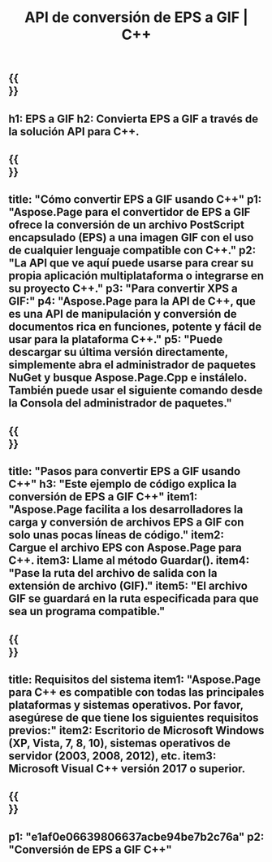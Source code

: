 ﻿---
translation: true
template: /_templates/_conversion-child-cpp.md
title: API de conversión de EPS a GIF | C++
url: /cpp/conversion/eps-to-gif/
description: Conversión de EPS a GIF proporcionada por Aspose.Page para la solución API de C++. Funciona en C++ Runtime Environment para Windows de 32 bits, Windows de 64 bits y Linux de 64 bits.
informat: EPS
outformat: GIF
otherformats: XPS PS
---

{{<section banner>}}
---
h1: EPS a GIF
h2: Convierta EPS a GIF a través de la solución API para C++.
---

{{<section overview>}}
---
title: "Cómo convertir EPS a GIF usando C++"
p1: "Aspose.Page para el convertidor de EPS a GIF ofrece la conversión de un archivo PostScript encapsulado (EPS) a una imagen GIF con el uso de cualquier lenguaje compatible con C++."
p2: "La API que ve aquí puede usarse para crear su propia aplicación multiplataforma o integrarse en su proyecto C++."
p3: "Para convertir XPS a GIF:"
p4: "Aspose.Page para la API de C++, que es una API de manipulación y conversión de documentos rica en funciones, potente y fácil de usar para la plataforma C++."
p5: "Puede descargar su última versión directamente, simplemente abra el administrador de paquetes NuGet y busque Aspose.Page.Cpp e instálelo. También puede usar el siguiente comando desde la Consola del administrador de paquetes."
---

{{<section feature1>}}
---
title: "Pasos para convertir EPS a GIF usando C++"
h3: "Este ejemplo de código explica la conversión de EPS a GIF C++"
item1: "Aspose.Page facilita a los desarrolladores la carga y conversión de archivos EPS a GIF con solo unas pocas líneas de código."
item2: Cargue el archivo EPS con Aspose.Page para C++.
item3: Llame al método Guardar().
item4: "Pase la ruta del archivo de salida con la extensión de archivo (GIF)."
item5: "El archivo GIF se guardará en la ruta especificada para que sea un programa compatible."
---

{{<section feature2>}}
---
title: Requisitos del sistema
item1: "Aspose.Page para C++ es compatible con todas las principales plataformas y sistemas operativos. Por favor, asegúrese de que tiene los siguientes requisitos previos:"
item2: Escritorio de Microsoft Windows (XP, Vista, 7, 8, 10), sistemas operativos de servidor (2003, 2008, 2012), etc.
item3: Microsoft Visual C++ versión 2017 o superior.
---

{{<section gist>}}
---
p1: "e1af0e06639806637acbe94be7b2c76a"
p2: "Conversión de EPS a GIF C++"
---
